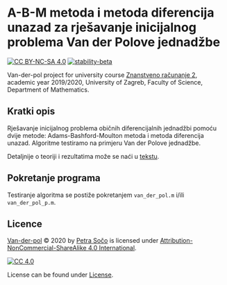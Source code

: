 # A-B-M metoda i metoda diferencija unazad za rješavanje inicijalnog problema Van der Polove jednadžbe

[![CC BY-NC-SA 4.0][cc-shield]][cc]
[![stability-beta](https://img.shields.io/badge/stability-beta-33bbff.svg)](https://github.com/mkenney/software-guides/blob/master/STABILITY-BADGES.md#beta)


Van-der-pol project for university course [Znanstveno računanje 2](http://www.pmf.unizg.hr/math/predmet/znarac2), academic year 2019/2020, University of Zagreb, Faculty of Science, Department of Mathematics.


## Kratki opis 
Rješavanje inicijalnog problema običnih diferencijalnih jednadžbi pomoću dvije metode: Adams-Bashford-Moulton metoda i metoda diferencija unazad. Algoritme testiramo na primjeru Van der Polove jednadžbe.

Detaljnije o teoriji i rezultatima može se naći u [tekstu](https://github.com/sopetra/van-der-pol/blob/main/Adams-Bashford-Moulton%20metoda%20i%20metoda%20diferencija%20unazad%20za%20rje%C5%A1avanje%20inicijalnog%20problema.pdf).

## Pokretanje programa
Testiranje algoritma se postiže pokretanjem `van_der_pol.m` i/ili `van_der_pol_p.m`.


## Licence
  
 [Van-der-pol](https://github.com/sopetra/van-der-pol) © 2020 by [Petra Sočo](https://github.com/sopetra) is licensed under [Attribution-NonCommercial-ShareAlike 4.0 International][cc].

[![CC 4.0][cc-image]][cc]


[cc]: https://creativecommons.org/licenses/by-nc-sa/4.0/?ref=chooser-v1
[cc-image]: https://licensebuttons.net/l/by-nc-sa/4.0/88x31.png
[cc-shield]: https://img.shields.io/badge/License-CC%20BY--SA%204.0-lightgrey.svg


License can be found under [License](LICENSE).
